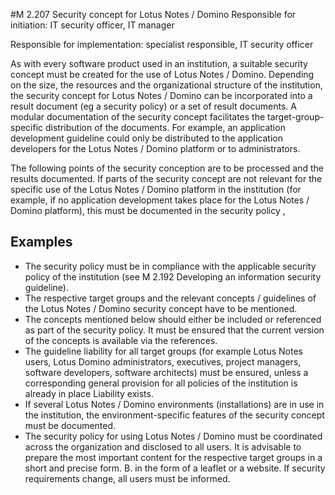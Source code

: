 #M 2.207 Security concept for Lotus Notes / Domino
Responsible for initiation: IT security officer, IT manager

Responsible for implementation: specialist responsible, IT security officer

As with every software product used in an institution, a suitable security concept must be created for the use of Lotus Notes / Domino. Depending on the size, the resources and the organizational structure of the institution, the security concept for Lotus Notes / Domino can be incorporated into a result document (eg a security policy) or a set of result documents. A modular documentation of the security concept facilitates the target-group-specific distribution of the documents. For example, an application development guideline could only be distributed to the application developers for the Lotus Notes / Domino platform or to administrators.

The following points of the security conception are to be processed and the results documented. If parts of the security concept are not relevant for the specific use of the Lotus Notes / Domino platform in the institution (for example, if no application development takes place for the Lotus Notes / Domino platform), this must be documented in the security policy ,



## Examples 
* The security policy must be in compliance with the applicable security policy of the institution (see M 2.192 Developing an information security guideline).
* The respective target groups and the relevant concepts / guidelines of the Lotus Notes / Domino security concept have to be mentioned.
* The concepts mentioned below should either be included or referenced as part of the security policy. It must be ensured that the current version of the concepts is available via the references.
* The guideline liability for all target groups (for example Lotus Notes users, Lotus Domino administrators, executives, project managers, software developers, software architects) must be ensured, unless a corresponding general provision for all policies of the institution is already in place Liability exists.
* If several Lotus Notes / Domino environments (installations) are in use in the institution, the environment-specific features of the security concept must be documented.
* The security policy for using Lotus Notes / Domino must be coordinated across the organization and disclosed to all users. It is advisable to prepare the most important content for the respective target groups in a short and precise form. B. in the form of a leaflet or a website. If security requirements change, all users must be informed.




